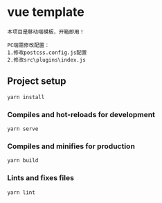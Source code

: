 # vue template

```
本项目是移动端模板，开箱即用！

PC端需修改配置：
1.修改postcss.config.js配置
2.修改src\plugins\index.js
```

## Project setup
```
yarn install
```

### Compiles and hot-reloads for development
```
yarn serve
```

### Compiles and minifies for production
```
yarn build
```

### Lints and fixes files
```
yarn lint
```